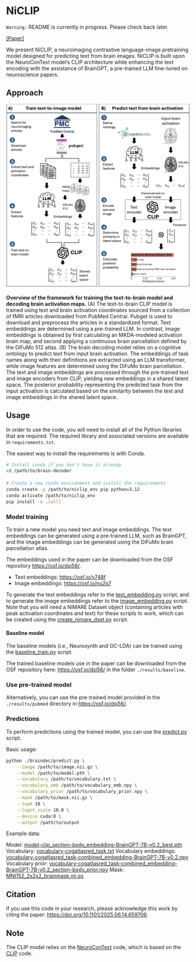 # NiCLIP

`Warning:` README is currently in progress. Please check back later.

[[Paper]](https://doi.org/10.1101/2025.06.14.659706)

We present NiCLIP, a neuroimaging contrastive language-image pretraining model designed for predicting text from brain images. NiCLIP is built upon the NeuroConText model’s CLIP architecture while enhancing the text encoding with the assistance of BrainGPT, a pre-trained LLM fine-tuned on neuroscience papers.

## Approach

![NiCLIP](NiCLIP.png)

**Overview of the framework for training the text-to-brain model and decoding brain activation maps.**
(A) The text-to-brain CLIP model is trained using text and brain activation coordinates sourced from a collection of fMRI articles downloaded from PubMed Central. Pubget is used to download and preprocess the articles in a standardized format. Text embeddings are determined using a pre-trained LLM. In contrast, image embeddings is obtained by first calculating an MKDA-modeled activation brain map, and second applying a continuous brain parcellation defined by the DiFuMo 512 atlas. (B) The brain decoding model relies on a cognitive ontology to predict text from input brain activation. The embeddings of task names along with their definitions are extracted using an LLM transformer, while image features are determined using the DiFuMo brain parcellation. The text and image embeddings are processed through the pre-trained text and image encoders from CLIP, yielding new embeddings in a shared latent space. The posterior probability representing the predicted task from the input activation is calculated based on the similarity between the text and image embeddings in the shared latent space.

## Usage

In order to use the code, you will need to install all of the Python libraries
that are required. The required library and associated versions are available in `requirements.txt`.

The easiest way to install the requirements is with Conda.

```bash
# Install conda if you don't have it already
cd /path/to/brain-decoder

# Create a new conda environment and install the requirements
conda create -p /path/to/niclip_env pip python=3.12
conda activate /path/to/niclip_env
pip install -e .[all]
```

### Model training

To train a new model you need text and image embeddings. The text embeddings can be generated using a pre-trained LLM, such as BrainGPT, and the image embeddings can be generated using the DiFuMo brain parcellation atlas.

The embeddings used in the paper can be downloaded from the OSF repository https://osf.io/dsj56/.

- Text embeddings: https://osf.io/v748f
- Image embeddings: https://osf.io/nu2s7

To generate the text embeddings refer to the [text_embedding.py](./jobs/text_embedding.py) script, and to generate the image embeddings refer to the [image_embedding.py](./jobs/image_embedding.py) script. Note that you will need a NiMARE Dataset object (containing articles with peak activation coordinates and text) for these scripts to work, which can be created using the [create_nimare_dset.py](./jobs/create_nimare_dset.py) script.

#### Baseline model

The baseline models (i.e., Neurosynth and GC-LDA) can be trained using the [baseline_train.py](./jobs/baseline_train.py) script.

The trained baseline models use in the paper can be downloaded from the OSF repository here: https://osf.io/dsj56/ in the folder `./results/baseline`.

### Use pre-trained model

Alternatively, you can use the pre-trained model provided in the `./results/pubmed` directory in https://osf.io/dsj56/.

### Predictions

To perform predictions using the trained model, you can use the [predict.py](./braindec/predict.py) script.

Basic usage:

```bash
python ./braindec/predict.py \
    --image /path/to/image.nii.gz \
    --model /path/to/model.pth \
    --vocabulary /path/to/vocabulary.txt \
    --vocabulary_emb /path/to/vocabulary_emb.npy \
    --vocabulary_prior /path/to/vocabulary_prior.npy \
    --mask /path/to/mask.nii.gz \
    --topk 10 \
    --logit_scale 10.0 \
    --device cuda:0 \
    --output /path/to/output
```

Example data:

Model: [model-clip_section-body_embedding-BrainGPT-7B-v0.2_best.pth](https://osf.io/u3cxh)
Vocabulary: [vocabulary-cogatlasred_task.txt](https://osf.io/8m2fz)
Vocabulary embeddings: [vocabulary-cogatlasred_task-combined_embedding-BrainGPT-7B-v0.2.npy](https://osf.io/nza7b)
Vocabulary prior: [vocabulary-cogatlasred_task-combined_embedding-BrainGPT-7B-v0.2_section-body_prior.npy](https://osf.io/v82za)
Mask: [MNI152_2x2x2_brainmask.nii.gz](https://osf.io/jzvry)

## Citation

If you use this code in your research, please acknowledge this work by citing the
paper: https://doi.org/10.1101/2025.06.14.659706.

## Note

The CLIP model relies on the [NeuroConText](https://github.com/ghayem/NeuroConText) code, which is based on the [CLIP](https://github.com/openai/CLIP) code.
